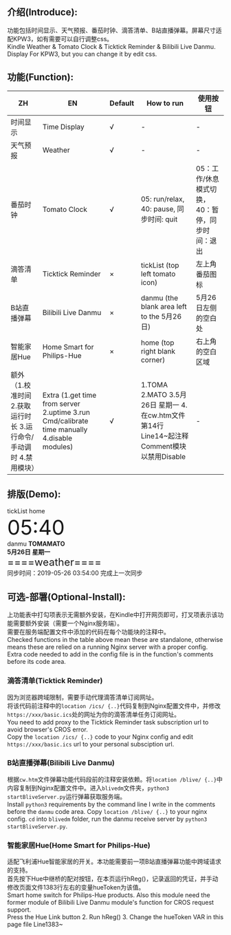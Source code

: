 ## 介绍(Introduce):  
功能包括时间显示、天气预报、番茄时钟、滴答清单、B站直播弹幕。屏幕尺寸适配KPW3，如有需要可以自行调整css。  
Kindle Weather & Tomato Clock & Ticktick Reminder & Bilibili Live Danmu. Display For KPW3, but you can change it by edit css.

## 功能(Function):
|ZH|EN|Default|How to run|使用按钮|
|-|-|-|-|-|
|时间显示|Time Display|√|-|-|
|天气预报|Weather|√|-|-|
|番茄时钟|Tomato Clock|√|05: run/relax, 40: pause, 同步时间: quit|05：工作/休息模式切换， 40：暂停，同步时间：退出|
|滴答清单|Ticktick Reminder|×|tickList (top left tomato icon)|左上角番茄图标|
|B站直播弹幕|Bilibili Live Danmu|×|danmu (the blank area left to the 5月26日)|5月26日左侧的空白处|
|智能家居Hue|Home Smart for Philips-Hue|×|home (top right blank corner)|右上角的空白区域|
|额外（1.校准时间 2.获取运行时长 3.运行命令/手动调时 4.禁用模块）|Extra (1.get time from server 2.uptime 3.run Cmd/calibrate time manually 4.disable modules)|√|1.TOMA 2.MATO 3.5月26日 星期一 4.在cw.htm文件第14行Line14~起注释Comment模块以禁用Disable|-|

## 排版(Demo):  
tickList  home  
<font size=7>05:40</font><br>
danmu <b>TOMAMATO<br>
5月26日 星期一</b><br>
<font size=5>====weather====</font><br>
同步时间：2019-05-26 03:54:00 完成上一次同步</font>

## 可选-部署(Optional-Install):
上功能表中打勾项表示无需额外安装，在Kindle中打开网页即可，打叉项表示该功能需要额外安装（需要一个Nginx服务端）。  
需要在服务端配置文件中添加的代码在每个功能块的注释中。  
Checked functions in the table above mean these are standalone, otherwise means these are relied on a running Nginx server with a proper config.  
Extra code needed to add in the config file is in the function's comments before its code area.  

### 滴答清单(Ticktick Reminder)
因为浏览器跨域限制，需要手动代理滴答清单订阅网址。  
将该代码前注释中的`location /ics/ {..}`代码复制到Nginx配置文件中，并修改`https://xxx/basic.ics`处的网址为你的滴答清单任务订阅网址。  
You need to add proxy to the Ticktick Reminder task subscription url to avoid browser's CROS error.  
Copy the `location /ics/ {..}` code to your Nginx config and edit `https://xxx/basic.ics` url to your personal subsciption url.  

### B站直播弹幕(Bilibili Live Danmu)
根据`cw.htm`文件弹幕功能代码段前的注释安装依赖。将`location /blive/ {..}`中内容复制到Nginx配置文件中。进入`blivedm`文件夹，`python3 startBliveServer.py`运行弹幕获取服务端。  
Install `python3` requirements by the command line I write in the comments before the `danmu` code area. Copy `location /blive/ {..}` to your nginx config. `cd` into `blivedm` folder, run the danmu receive server by `python3 startBliveServer.py`.  

### 智能家居Hue(Home Smart for Philips-Hue)
适配飞利浦Hue智能家居的开关。本功能需要前一项B站直播弹幕功能中跨域请求的支持。  
首先按下Hue中继桥的配对按钮，在本页运行hReg()，记录返回的凭证，并手动修改页面文件1383行左右的变量hueToken为该值。  
Smart home switch for Philips-Hue products. Also this module need the former module of Bilibili Live Danmu module's function for CROS request support.  
Press the Hue Link button 2. Run hReg() 3. Change the hueToken VAR in this page file Line1383~  
